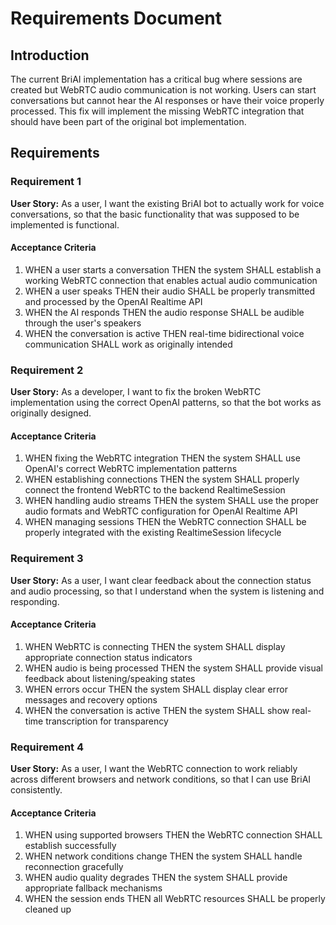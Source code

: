 # Requirements Document

## Introduction

The current BriAI implementation has a critical bug where sessions are created but WebRTC audio communication is not working. Users can start conversations but cannot hear the AI responses or have their voice properly processed. This fix will implement the missing WebRTC integration that should have been part of the original bot implementation.

## Requirements

### Requirement 1

**User Story:** As a user, I want the existing BriAI bot to actually work for voice conversations, so that the basic functionality that was supposed to be implemented is functional.

#### Acceptance Criteria

1. WHEN a user starts a conversation THEN the system SHALL establish a working WebRTC connection that enables actual audio communication
2. WHEN a user speaks THEN their audio SHALL be properly transmitted and processed by the OpenAI Realtime API
3. WHEN the AI responds THEN the audio response SHALL be audible through the user's speakers
4. WHEN the conversation is active THEN real-time bidirectional voice communication SHALL work as originally intended

### Requirement 2

**User Story:** As a developer, I want to fix the broken WebRTC implementation using the correct OpenAI patterns, so that the bot works as originally designed.

#### Acceptance Criteria

1. WHEN fixing the WebRTC integration THEN the system SHALL use OpenAI's correct WebRTC implementation patterns
2. WHEN establishing connections THEN the system SHALL properly connect the frontend WebRTC to the backend RealtimeSession
3. WHEN handling audio streams THEN the system SHALL use the proper audio formats and WebRTC configuration for OpenAI Realtime API
4. WHEN managing sessions THEN the WebRTC connection SHALL be properly integrated with the existing RealtimeSession lifecycle

### Requirement 3

**User Story:** As a user, I want clear feedback about the connection status and audio processing, so that I understand when the system is listening and responding.

#### Acceptance Criteria

1. WHEN WebRTC is connecting THEN the system SHALL display appropriate connection status indicators
2. WHEN audio is being processed THEN the system SHALL provide visual feedback about listening/speaking states
3. WHEN errors occur THEN the system SHALL display clear error messages and recovery options
4. WHEN the conversation is active THEN the system SHALL show real-time transcription for transparency

### Requirement 4

**User Story:** As a user, I want the WebRTC connection to work reliably across different browsers and network conditions, so that I can use BriAI consistently.

#### Acceptance Criteria

1. WHEN using supported browsers THEN the WebRTC connection SHALL establish successfully
2. WHEN network conditions change THEN the system SHALL handle reconnection gracefully
3. WHEN audio quality degrades THEN the system SHALL provide appropriate fallback mechanisms
4. WHEN the session ends THEN all WebRTC resources SHALL be properly cleaned up